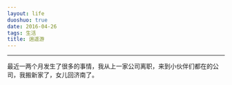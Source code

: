 ```yaml
---
layout: life
duoshuo: true
date: 2016-04-26
tags: 生活
title: 逍遥游
---
```


******

最近一两个月发生了很多的事情，我从上一家公司离职，来到小伙伴们都在的公司，我搬新家了，女儿回济南了。


